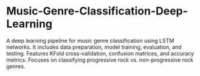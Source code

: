 # Music-Genre-Classification-Deep-Learning
A deep learning pipeline for music genre classification using LSTM networks. It includes data preparation, model training, evaluation, and testing. Features KFold cross-validation, confusion matrices, and accuracy metrics. Focuses on classifying progressive rock vs. non-progressive rock genres.
